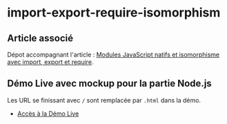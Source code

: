 # import-export-require-isomorphism

## Article associé

Dépot accompagnant l'article : [Modules JavaScript natifs et isomorphisme avec import, export et require](https://blog.lesieur.name/modules-ecmascript-natif-sans-commonjs-systemjs-babel-webpack/).

## Démo Live avec mockup pour la partie Node.js

Les URL se finissant avec `/` sont remplacée par `.html` dans la démo.

- [Accès à la Démo Live](https://machinisteweb.github.io/import-export-require-isomorphism/index.html)
